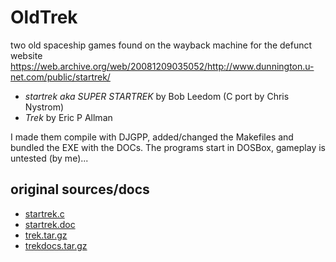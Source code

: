 # OldTrek
two old spaceship games found on the wayback machine for the defunct website
https://web.archive.org/web/20081209035052/http://www.dunnington.u-net.com/public/startrek/

- *startrek aka SUPER STARTREK* by Bob Leedom (C port by Chris Nystrom)
- *Trek* by Eric P Allman

I made them compile with DJGPP, added/changed the Makefiles and bundled the EXE with the DOCs.
The programs start in DOSBox, gameplay is untested (by me)...

## original sources/docs
- [startrek.c](https://web.archive.org/web/20081209035052/http://www.dunnington.u-net.com/public/startrek/startrek.c)
- [startrek.doc](https://web.archive.org/web/20081209035052/http://www.dunnington.u-net.com/public/startrek/startrek.doc)
- [trek.tar.gz](https://web.archive.org/web/20081209035052/http://www.dunnington.u-net.com/public/startrek/trek.tar.gz)
- [trekdocs.tar.gz](https://web.archive.org/web/20081209035052/http://www.dunnington.u-net.com/public/startrek/trekdocs.tar.gz)
